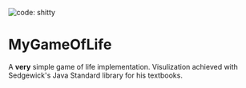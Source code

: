 ![code: shitty](https://img.shields.io/badge/code-shitty-red.svg)

# MyGameOfLife
A **very** simple game of life implementation.
Visulization achieved with Sedgewick's Java Standard library for his textbooks.

